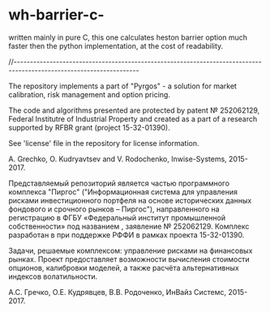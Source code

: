 # wh-barrier-c-
written mainly in pure C, this one calculates heston barrier option much faster then the python implementation, at the cost of readability.

//--------------------------------------------------------------------------------------------------------------------

The repository implements a part of "Pyrgos" - a solution for market calibration, risk management and option pricing. 

The code and algorithms presented are protected by patent № 252062129, Federal Institutre of Industrial Property and created as a part of a research supported by RFBR grant (project 15-32-01390). 

See 'license' file in the repository for license information. 

A. Grechko, O. Kudryavtsev and V. Rodochenko, Inwise-Systems, 2015-2017.

Представляемый репозиторий является частью программного комплекса "Пиргос" ("Информационная система для управления рисками инвестиционного портфеля на основе исторических данных фондового и срочного рынков – Пиргос"), направленного на регистрацию в ФГБУ «Федеральный институт промышленной собственности» под названием , заявление № 252062129. Комплекс разработан в при поддержке РФФИ в рамках проекта 15-32-01390.

Задачи, решаемые комплексом: управление рисками на финансовых рынках. Проект предоставляет возможности вычисления стоимости опционов, калибровки моделей, а также расчёта альтернативных индексов волатильности.

А.С. Гречко, О.Е. Кудрявцев, В.В. Родоченко, ИнВайз Системс, 2015-2017.
